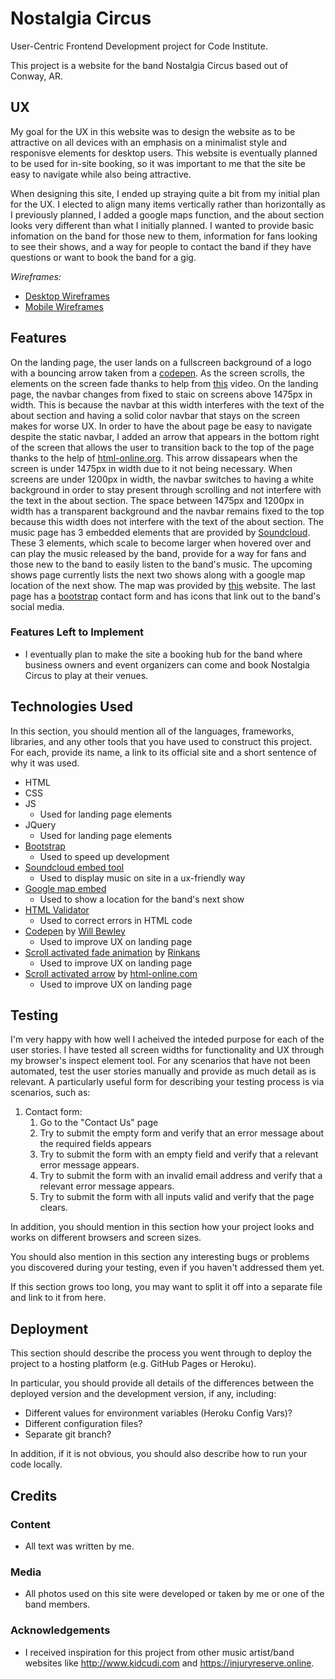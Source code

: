 # Nostalgia Circus

User-Centric Frontend Development project for Code Institute. 

This project is a website for the band Nostalgia Circus based out of Conway, AR.  
 
## UX

My goal for the UX in this website was to design the website as to be attractive on all devices with an emphasis on a minimalist style and responisve elements for desktop users. This website is eventually planned to be used for in-site booking, so it was important to me that the site be easy to navigate while also being attractive. 

When designing this site, I ended up straying quite a bit from my initial plan for the UX. I elected to align many items vertically rather than horizontally as I previously planned, I added a google maps function, and the about section looks very different than what I initially planned.
I wanted to provide basic infomation on the band for those new to them, information for fans looking to see their shows, and a way for people to contact the band if they have questions or want to book the band for a gig.

*Wireframes:* 
- [Desktop Wireframes](https://imgur.com/a/V1qZIkq)
- [Mobile Wireframes](https://imgur.com/a/rAPQBax)



## Features

On the landing page, the user lands on a fullscreen background of a logo with a bouncing arrow taken from a [codepen](https://codepen.io/bewley/pen/revRQv). As the screen scrolls, the elements on the screen fade thanks to help from [this]( https://www.youtube.com/watch?time_continue=55&v=-_ojaBSxhmk) video. On the landing page, the navbar changes from fixed to staic on screens above 1475px in width. This is because the navbar at this width interferes with the text of the about section and having a solid color navbar that stays on the screen makes for worse UX. In order to have the about page be easy to navigate despite the static navbar, I added an arrow that appears in the bottom right of the screen that allows the user to transition back to the top of the page thanks to the help of [html-online.org](https://html-online.com/articles/dynamic-scroll-back-top-page-button-javascript/). This arrow dissapears when the screen is under 1475px in width due to it not being necessary. When screens are under 1200px in width, the navbar switches to having a white background in order to stay present through scrolling and not interfere with the text in the about section. The space between 1475px and 1200px in width has a transparent background and the navbar remains fixed to the top because this width does not interfere with the text of the about section. 
The music page has 3 embedded elements that are provided by [Soundcloud](https://soundcloud.com). These 3 elements, which scale to become larger when hovered over and can play the music released by the band, provide for a way for fans and those new to the band to easily listen to the band's music.
The upcoming shows page currently lists the next two shows along with a google map location of the next show. The map was provided by [this](https://www.embedgooglemap.net) website.
The last page has a [bootstrap](https://getbootstrap.com) contact form and has icons that link out to the band's social media. 
 
### Features Left to Implement
- I eventually plan to make the site a booking hub for the band where business owners and event organizers can come and book Nostalgia Circus to play at their venues. 

## Technologies Used

In this section, you should mention all of the languages, frameworks, libraries, and any other tools that you have used to construct this project. For each, provide its name, a link to its official site and a short sentence of why it was used.

- HTML
- CSS
- JS
    * Used for landing page elements
- JQuery
    * Used for landing page elements
- [Bootstrap](https://getbootstrap.com)
    * Used to speed up development
- [Soundcloud embed tool](https://soundcloud.com)
    * Used to display music on site in a ux-friendly way
- [Google map embed](https://www.embedgooglemap.net)
    * Used to show a location for the band's next show
- [HTML Validator](https://validator.w3.org)
    * Used to correct errors in HTML code
- [Codepen](https://codepen.io/bewley/pen/revRQv) by [Will Bewley](https://www.youtube.com/channel/UC4K51WXJcaAmj2f80yDwFug) 
    * Used to improve UX on landing page 
- [Scroll activated fade animation](https://youtu.be/-_ojaBSxhmk) by [Rinkans](https://www.youtube.com/channel/UC4K51WXJcaAmj2f80yDwFug)
    * Used to improve UX on landing page
- [Scroll activated arrow](https://html-online.com/articles/dynamic-scroll-back-top-page-button-javascript/) by [html-online.com](https://html-online.com)
    * Used to improve UX on landing page 


## Testing

I'm very happy with how well I acheived the inteded purpose for each of the user stories. I have tested all screen widths for functionality and UX through my browser's inspect element tool.
For any scenarios that have not been automated, test the user stories manually and provide as much detail as is relevant. A particularly useful form for describing your testing process is via scenarios, such as:

1. Contact form:
    1. Go to the "Contact Us" page
    2. Try to submit the empty form and verify that an error message about the required fields appears
    3. Try to submit the form with an empty field and verify that a relevant error message appears.
    4. Try to submit the form with an invalid email address and verify that a relevant error message appears.
    5. Try to submit the form with all inputs valid and verify that the page clears.

In addition, you should mention in this section how your project looks and works on different browsers and screen sizes.

You should also mention in this section any interesting bugs or problems you discovered during your testing, even if you haven't addressed them yet.

If this section grows too long, you may want to split it off into a separate file and link to it from here.

## Deployment

This section should describe the process you went through to deploy the project to a hosting platform (e.g. GitHub Pages or Heroku).

In particular, you should provide all details of the differences between the deployed version and the development version, if any, including:
- Different values for environment variables (Heroku Config Vars)?
- Different configuration files?
- Separate git branch?

In addition, if it is not obvious, you should also describe how to run your code locally.


## Credits

### Content
- All text was written by me.

### Media
- All photos used on this site were developed or taken by me or one of the band members. 

### Acknowledgements

- I received inspiration for this project from other music artist/band websites like http://www.kidcudi.com and https://injuryreserve.online.
